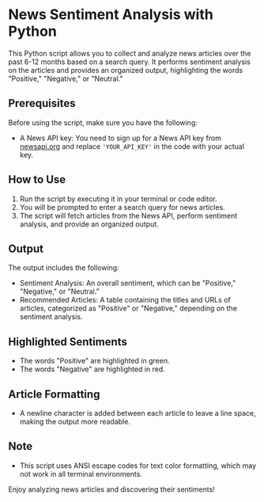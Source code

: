 # News Sentiment Analysis with Python

This Python script allows you to collect and analyze news articles over the past 6-12 months based on a search query. It performs sentiment analysis on the articles and provides an organized output, highlighting the words "Positive," "Negative," or "Neutral."

## Prerequisites

Before using the script, make sure you have the following:

- A News API key: You need to sign up for a News API key from [newsapi.org](https://newsapi.org/) and replace `'YOUR_API_KEY'` in the code with your actual key.

## How to Use

1. Run the script by executing it in your terminal or code editor.
2. You will be prompted to enter a search query for news articles.
3. The script will fetch articles from the News API, perform sentiment analysis, and provide an organized output.

## Output

The output includes the following:

- Sentiment Analysis: An overall sentiment, which can be "Positive," "Negative," or "Neutral."
- Recommended Articles: A table containing the titles and URLs of articles, categorized as "Positive" or "Negative," depending on the sentiment analysis.

## Highlighted Sentiments

- The words "Positive" are highlighted in green.
- The words "Negative" are highlighted in red.

## Article Formatting

- A newline character is added between each article to leave a line space, making the output more readable.

## Note

- This script uses ANSI escape codes for text color formatting, which may not work in all terminal environments.

Enjoy analyzing news articles and discovering their sentiments!

